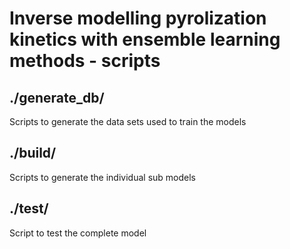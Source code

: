 # Inverse modelling pyrolization kinetics with ensemble learning methods - scripts
## ./generate_db/

Scripts to generate the data sets used to train the models

## ./build/

Scripts to generate the individual sub models

## ./test/

Script to test the complete model
